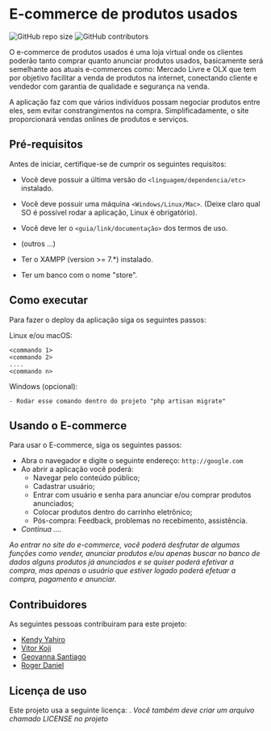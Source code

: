 # E-commerce de produtos usados

<!--- Exemplos de badges. Acesse https://shields.io para outras opções. Você pode querer incluir informações de dependencias, build, testes, licença, etc. --->
![GitHub repo size](https://img.shields.io/github/repo-size/kendyyahiro/progweb-template)
![GitHub contributors](https://img.shields.io/github/contributors/kendyyahiro/progweb-template)

O e-commerce de produtos usados é uma loja virtual onde os clientes poderão tanto comprar quanto anunciar produtos usados, basicamente será semelhante aos atuais e-commerces como: Mercado Livre e OLX que tem por objetivo facilitar a venda de produtos na internet, conectando cliente e vendedor com garantia de qualidade e segurança na venda.

A aplicação faz com que vários indivíduos possam negociar produtos entre eles, sem evitar constrangimentos na compra. Simplificadamente, o site proporcionará vendas onlines de produtos e serviços.

## Pré-requisitos

Antes de iniciar, certifique-se de cumprir os seguintes requisitos:
<!--- Estes são alguns exemplos de requisitos. Adicione, duplique e remova como necessário --->
* Você deve possuir a última versão do `<linguagem/dependencia/etc>` instalado.
* Você deve possuir uma máquina `<Windows/Linux/Mac>`. (Deixe claro qual SO é possível rodar a aplicação, Linux é obrigatório).
* Você deve ler o `<guia/link/documentação>` dos termos de uso.
* (outros ...)

* Ter o XAMPP (version >= 7.*) instalado.
* Ter um banco com o nome "store".

## Como executar

Para fazer o deploy da aplicação siga os seguintes passos:

Linux e/ou macOS:
```
<commando 1>
<commando 2>
....
<commando n>
```

Windows (opcional):
```
- Rodar esse comando dentro do projeto "php artisan migrate"
```

## Usando o E-commerce

Para usar o E-commerce, siga os seguintes passos:

* Abra o navegador e digite o seguinte endereço: `http://google.com`
* Ao abrir a aplicação você poderá:
  * Navegar pelo conteúdo público;
  * Cadastrar usuário;
  * Entrar com usuário e senha para anunciar e/ou comprar produtos anunciados;
  * Colocar produtos dentro do carrinho eletrônico;
  * Pós-compra: Feedback, problemas no recebimento, assistência.  
* *Continua ....*  

*Ao entrar no site do e-commerce, você poderá desfrutar de algumas funções como vender, anunciar produtos e/ou apenas buscar no banco de dados alguns produtos já anunciados e se quiser poderá efetivar a compra, mas apenas o usuário que estiver logado poderá efetuar a compra, pagamento e anunciar.*

## Contribuidores

As seguintes pessoas contribuiram para este projeto:

* [Kendy Yahiro](https://github.com/kendyyahiro)
* [Vitor Koji](https://github.com/vitorkoji)
* [Geovanna Santiago](https://github.com/GeovannaSantiago)
* [Roger Daniel](https://github.com/rrowdas)
<!---* [Fernando Kendy Yahiro](https://github.com/kendyyahiro) --->


## Licença de uso

<!--- Se não tiver certeza de qual, verifique este site: https://choosealicense.com/--->
<!---Este projeto usa a seguinte licença: [<GNU GPLv3>](<https://choosealicense.com/licenses/gpl-3.0/>). --->
Este projeto usa a seguinte licença: [<GNU GPLv3>](<https://choosealicense.com/licenses/gpl-3.0/>).
*Você também deve criar um arquivo chamado LICENSE no projeto*
